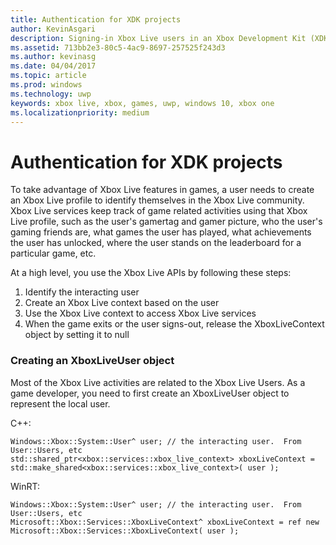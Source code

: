 ```yaml
---
title: Authentication for XDK projects
author: KevinAsgari
description: Signing-in Xbox Live users in an Xbox Development Kit (XDK) title.
ms.assetid: 713bb2e3-80c5-4ac9-8697-257525f243d3
ms.author: kevinasg
ms.date: 04/04/2017
ms.topic: article
ms.prod: windows
ms.technology: uwp
keywords: xbox live, xbox, games, uwp, windows 10, xbox one
ms.localizationpriority: medium
---
```


# Authentication for XDK projects

To take advantage of Xbox Live features in games, a user needs to create an Xbox Live profile to identify themselves in the Xbox Live community.  Xbox Live services keep track of game related activities using that Xbox Live profile, such as the user's gamertag and gamer picture, who the user's gaming friends are, what games the user has played, what achievements the user has unlocked, where the user stands on the leaderboard for a particular game, etc.

At a high level, you use the Xbox Live APIs by following these steps:
1. Identify the interacting user
2. Create an Xbox Live context based on the user
3. Use the Xbox Live context to access Xbox Live services
4. When the game exits or the user signs-out, release the XboxLiveContext object by setting it to null

### Creating an XboxLiveUser object
Most of the Xbox Live activities are related to the Xbox Live Users.  As a game developer, you need to first create an XboxLiveUser object to represent the local user.

C++:
```
Windows::Xbox::System::User^ user; // the interacting user.  From User::Users, etc
std::shared_ptr<xbox::services::xbox_live_context> xboxLiveContext = std::make_shared<xbox::services::xbox_live_context>( user );
```

WinRT:
```
Windows::Xbox::System::User^ user; // the interacting user.  From User::Users, etc
Microsoft::Xbox::Services::XboxLiveContext^ xboxLiveContext = ref new Microsoft::Xbox::Services::XboxLiveContext( user );
```
